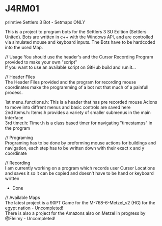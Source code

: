 # J4RM01
primtive Settlers 3 Bot - Setmaps ONLY



This is a project to program bots for the Settlers 3 SU Edition (Settlers United).
Bots are written in c++ with the Windows API, and are controlled via simulated mouse and keyboard inputs. The Bots have to be hardcoded into the used Map. 

 // Usage 
 You should use the header's and the Cursor Recording Program provided to make your own "script"  
 If you want to use an available script on GitHub build and run it...  
 
 // Header Files  
 The Header Files provided and the program for recording mouse coordinates make the programming of a bot not that much of a painfull process.  

 1st menu_functions.h: This is a header that has pre recorded mouse Acions to move into diffrent menus and basic controls are saved here  
 2nd items.h: Items.h provides a variety of smaller submenus in the main Interface  
 3rd timer.h: Timer.h is a class based timer for navigating "timestamps" in the program  

 // Programing  
 Programing has to be done by preforming mouse actions for buildings and navigation, each step has to be written down with their exact x and y coordinate  

// Recording  
I am currently working on a program which records user Cursor Locations and saves it so it can be copied and doesn't have to be hand or keyboard written  
- Done

// Available Maps  
The latest project is a 90PT Game for the M-768-6-Metzel_v2 (HG) for the egypt nation - Uncompleted!  
There is also a project for the Amazons also on Metzel in progress by @Fleimy - Uncompleted!  
